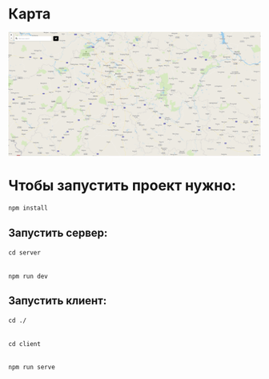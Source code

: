 # Карта

![preview](https://github.com/robertd2000/portfolio-app-next/blob/main/public/images/13.png?raw=true)


# Чтобы запустить проект нужно:

``` npm install ```

## Запустить сервер: 

``` cd server ```

##

``` npm run dev ```

## Запустить клиент: 

``` cd ./ ```

## 

``` cd client ```

##

``` npm run serve ```
